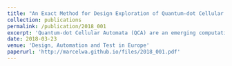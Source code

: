```yaml
---
title: "An Exact Method for Design Exploration of Quantum-dot Cellular Automata"
collection: publications
permalink: /publication/2018_001
excerpt: 'Quantum-dot Cellular Automata (QCA) are an emerging computation technology in which basic states are represented by nanosize particles and logic operations are conducted through corresponding effects such as Coulomb interaction. This allows to overcome physical boundaries of conventional solutions such as CMOS and, hence, constitutes a promising direction for future computing devices. Despite these promises, however, the development of (automatic) design methods for QCAs is still in its infancy. In fact, QCA circuits are mainly designed manually thus far and only few heuristics are available. This frequently leads to unsatisfactory results and generally makes it hard to evaluate the quality of respective QCA designs. In this work, we propose an exact solution for the design of QCA circuits that can be configured e. g. to generate circuits that satisfy certain design objectives and/or physical constraints. For the first time, this allows for design exploration of QCA circuits. Experimental evaluations and case studies demonstrate the benefit of the proposed solution.'
date: 2018-03-23
venue: 'Design, Automation and Test in Europe'
paperurl: 'http://marcelwa.github.io/files/2018_001.pdf'
---
```

